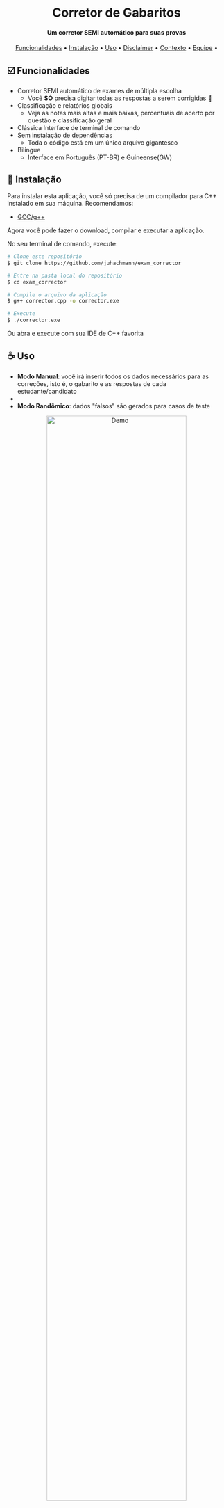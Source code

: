 

<h1 align="center">Corretor de Gabaritos</h1>
<h4 align="center">Um corretor SEMI automático para suas provas</h4>

<p align="center">
  <a href="#funcionalidades">Funcionalidades</a> •
  <a href="#instalação">Instalação</a> •
  <a href="#uso">Uso</a> •
  <a href="#disclaimer">Disclaimer</a> •
  <a href="#contexto">Contexto</a> •
  <a href="#equipe">Equipe</a> •
</p>



## ☑️ Funcionalidades

* Corretor SEMI automático de exames de múltipla escolha
  - Você **SÓ** precisa digitar todas as respostas a serem corrigidas 🤡
* Classificação e relatórios globais
  - Veja as notas mais altas e mais baixas, percentuais de acerto por questão e classificação geral
* Clássica Interface de terminal de comando
* Sem instalação de dependências
  - Toda o código está em um único arquivo gigantesco
* Bilíngue
  - Interface em Português (PT-BR) e Guineense(GW)

## 🚀 Instalação

Para instalar esta aplicação, você só precisa de um compilador para C++ instalado em sua máquina. Recomendamos: 
- [GCC/g++](https://gcc.gnu.org/install/)

Agora você pode fazer o download, compilar e executar a aplicação. 

No seu terminal de comando, execute:

```bash
# Clone este repositório
$ git clone https://github.com/juhachmann/exam_corrector

# Entre na pasta local do repositório
$ cd exam_corrector

# Compile o arquivo da aplicação
$ g++ corrector.cpp -o corrector.exe

# Execute
$ ./corrector.exe
```

Ou abra e execute com sua IDE de C++ favorita


## ☕ Uso

- **Modo Manual**: você irá inserir todos os dados necessários para as correções, isto é, o gabarito e as respostas de cada estudante/candidato
- 
- **Modo Randômico**: dados "falsos" são gerados para casos de teste 

<div align="center">
  <img src="https://github.com/juhachmann/correcao_gabaritos/blob/main/demo_corretor.gif" width="80%" height="80%" alt="Demo">
</div>


## ‼️ Disclaimer

Este pequeno projeto foi desenvolvido como trabalho final na disciplina de Lógica de Programação (2022.2) - Curso Técnico em Desenvolvimento de Sistemas/IFSC. 

🧯 Este código não segue nenhuma boa prática, não faz ideia do que é gerenciamento de memória e tem apenas uma leve noção de que iterar muitas vezes por uma lista longa pode ser uma má ideia. **Não nos responsabilizamos por danos em sua máquina**. 🧯

O desafio foi apenas aplicar os conceitos básicos de programação e produzir um código de arquivo único, utilizando as bibliotecas mais fundamentais da linguagem, tipos primitivos e de estilo procedural. Foi uma atividade para exercitar lógica básica de programação, além de tópicos como vetores, ponteiros, sobrecarga de função e Bubble Sort. 


## Equipe: 

Charles Parpineli<br>
Juliana Hachmann<br>
Mamadú Saliu<br>

